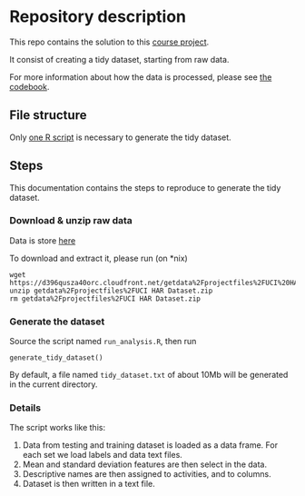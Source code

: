 # Repository description

This repo contains the solution to this [course project](https://class.coursera.org/getdata-033/human_grading/index).

It consist of creating a tidy dataset, starting from raw data.

For more information about how the data is processed, please see
[the codebook](CodeBook.md).

## File structure

Only [one R script](run_analysis.R) is necessary to generate the tidy dataset.

## Steps

This documentation contains the steps to reproduce to generate the tidy dataset.

### Download & unzip raw data

Data is store [here](https://d396qusza40orc.cloudfront.net/getdata%2Fprojectfiles%2FUCI%20HAR%20Dataset.zip)

To download and extract it, please run (on *nix)

```
wget https://d396qusza40orc.cloudfront.net/getdata%2Fprojectfiles%2FUCI%20HAR%20Dataset.zip
unzip getdata%2Fprojectfiles%2FUCI HAR Dataset.zip
rm getdata%2Fprojectfiles%2FUCI HAR Dataset.zip
```

### Generate the dataset

Source the script named ```run_analysis.R```, then run

```
generate_tidy_dataset()
```

By default, a file named ```tidy_dataset.txt``` of about 10Mb will be generated
in the current directory.

### Details

The script works like this:

1. Data from testing and training dataset is loaded as a data frame. 
For each set we load labels and data text files.
2. Mean and standard deviation features are then select in the data.
3. Descriptive names are then assigned to activities, and to columns.
4. Dataset is then written in a text file.


